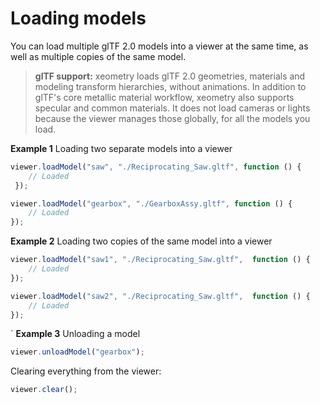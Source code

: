 # Loading models

You can load multiple glTF 2.0 models into a viewer at the same time, as well as multiple copies of the same model.

> **glTF support:** xeometry loads glTF 2.0 geometries, materials and modeling transform hierarchies, without animations.
 In addition to glTF's core
metallic material workflow, xeometry also supports specular and common materials. It does not
load cameras or lights because the viewer manages those globally, for all the models you load.

**Example 1** Loading two separate models into a viewer
````javascript
viewer.loadModel("saw", "./Reciprocating_Saw.gltf", function () {
    // Loaded
 });

viewer.loadModel("gearbox", "./GearboxAssy.gltf", function () {
    // Loaded
});
````

**Example 2** Loading two copies of the same model into a viewer
````javascript
viewer.loadModel("saw1", "./Reciprocating_Saw.gltf",  function () {
    // Loaded
});

viewer.loadModel("saw2", "./Reciprocating_Saw.gltf",  function () {
    // Loaded
});
````
`
**Example 3** Unloading a model
````javascript
viewer.unloadModel("gearbox");
````

Clearing everything from the viewer:
````javascript
viewer.clear();
````
